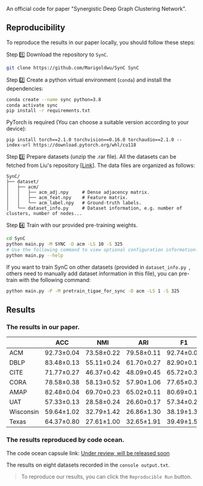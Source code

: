An official code for paper "Synergistic Deep Graph Clustering Network".

## Reproducibility

To reproduce the results in our paper locally, you should follow these steps:

Step :one: Download the repository to `SynC`.

```bash
git clone https://github.com/Marigoldwu/SynC SynC
```

Step :two: Create a python virtual environment (`conda`) and install the dependencies:

```bash
conda create --name sync python=3.8
conda activate sync
pip install -r requirements.txt
```

PyTorch is required (You can choose a suitable version according to your device):

```
pip install torch==2.1.0 torchvision==0.16.0 torchaudio==2.1.0 --index-url https://download.pytorch.org/whl/cu118
```

Step :three: Prepare datasets (unzip the .rar file). All the datasets can be fetched from Liu's repository [[Link](https://github.com/yueliu1999/Awesome-Deep-Graph-Clustering?tab=readme-ov-file#benchmark-datasets)]. The data files are organized as follows:

```
SynC/
├── dataset/
│   ├── acm/
│   │   ├── acm_adj.npy    	# Dense adjacency matrix.
│   │   ├── acm_feat.npy   	# Feature matrix.
│   │   └── acm_label.npy  	# Ground-truth labels.
│   └── dataset_info.py    	# Dataset information, e.g. number of clusters, number of nodes...
```

Step :four: Train with our provided pre-training weights. 

```bash
cd SynC
python main.py -M SYNC -D acm -LS 10 -S 325
# Use the following command to view optional configuration information.
python main.py --help
```

If you want to train SynC on other datasets (provided in `dataset_info.py `, others need to manually add dataset information in this file), you can pre-train with the following command:
```bash
python main.py -P -M pretrain_tigae_for_sync -D acm -LS 1 -S 325
```

## Results

### The results in our paper.

|           | ACC        | NMI        | ARI        | F1         |
| --------- | ---------- | ---------- | ---------- | ---------- |
| ACM       | 92.73±0.04 | 73.58±0.22 | 79.58±0.11 | 92.74±0.04 |
| DBLP      | 83.48±0.13 | 55.11±0.24 | 61.70±0.27 | 82.90±0.17 |
| CITE      | 71.77±0.27 | 46.37±0.42 | 48.09±0.45 | 65.72±0.36 |
| CORA      | 78.58±0.38 | 58.13±0.52 | 57.90±1.06 | 77.65±0.30 |
| AMAP      | 82.48±0.04 | 69.70±0.23 | 65.02±0.11 | 80.69±0.11 |
| UAT       | 57.33±0.13 | 28.58±0.24 | 26.60±0.17 | 57.34±0.23 |
| Wisconsin | 59.64±1.02 | 32.79±1.42 | 26.86±1.30 | 38.19±1.30 |
| Texas     | 64.37±0.80 | 27.61±1.00 | 32.65±1.91 | 39.49±1.53 |

### The results reproduced by code ocean.

The code ocean capsule link: [Under review, will be released soon]()

The results on eight datasets recorded in the `console output.txt`.

> To reproduce our results, you can click the `Reproducible Run` button.